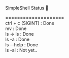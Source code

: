 SimpleShell Status 🚦

====================<br>
 ctrl + c (SIGINT) : Done <br>
 mv : Done<br>
 ls -> ls : Done<br>
      ls -a : Done<br>
      ls --help : Done<br>
      ls -al : Not yet..<br>
